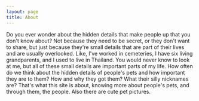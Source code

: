 ```yaml
---
layout: page
title: About
---
```


Do you ever wonder about the hidden details that make people up that you don't know about? Not because they need to be secret, or they don't want to share, but just because they're small details that are part of their lives and are usually overlooked. Like, I've worked in cemeteries, I have six living grandparents, and I used to live in Thailand. You would never know to look at me, but all of these small details are important parts of my life. How often do we think about the hidden details of people's pets and how important they are to them? How and why they got them? What their silly nicknames are? That's what this site is about, knowing more about people's pets, and through them, the people. Also there are cute pet pictures.
